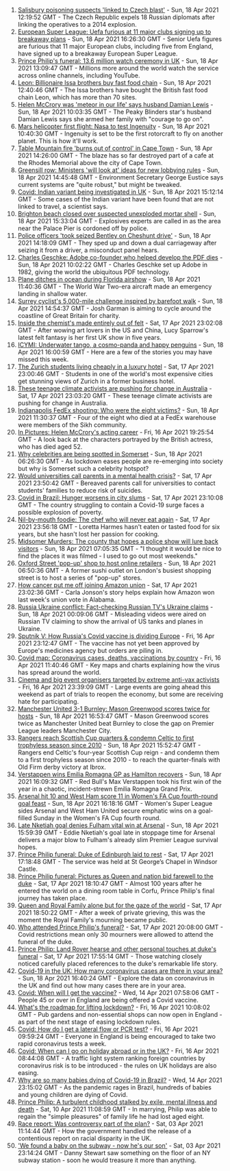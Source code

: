 1. [Salisbury poisoning suspects 'linked to Czech blast'](https://www.bbc.co.uk/news/uk-56790053) - Sun, 18 Apr 2021 12:19:52 GMT - The Czech Republic expels 18 Russian diplomats after linking the operatives to a 2014 explosion.
2. [European Super League: Uefa furious at 11 major clubs signing up to breakaway plans](https://www.bbc.co.uk/sport/football/56794673) - Sun, 18 Apr 2021 16:26:30 GMT - Senior Uefa figures are furious that 11 major European clubs, including five from England, have signed up to a breakaway European Super League.
3. [Prince Philip's funeral: 13.6 million watch ceremony in UK](https://www.bbc.co.uk/news/entertainment-arts-56792086) - Sun, 18 Apr 2021 13:09:47 GMT - Millions more around the world watch the service across online channels, including YouTube.
4. [Leon: Billionaire Issa brothers buy fast food chain](https://www.bbc.co.uk/news/business-56792024) - Sun, 18 Apr 2021 12:40:46 GMT - The Issa brothers have bought the British fast food chain Leon, which has more than 70 sites.
5. [Helen McCrory was 'meteor in our life' says husband Damian Lewis](https://www.bbc.co.uk/news/entertainment-arts-56792079) - Sun, 18 Apr 2021 10:03:35 GMT - The Peaky Blinders star's husband Damian Lewis says she armed her family with "courage to go on".
6. [Mars helicopter first flight: Nasa to test Ingenuity](https://www.bbc.co.uk/news/science-environment-53587718) - Sun, 18 Apr 2021 10:40:30 GMT - Ingenuity is set to be the first rotorcraft to fly on another planet. This is how it'll work.
7. [Table Mountain fire 'burns out of control' in Cape Town](https://www.bbc.co.uk/news/world-africa-56793317) - Sun, 18 Apr 2021 14:26:00 GMT - The blaze has so far destroyed part of a cafe at the Rhodes Memorial above the city of Cape Town.
8. [Greensill row: Ministers 'will look at' ideas for new lobbying rules](https://www.bbc.co.uk/news/uk-politics-56790057) - Sun, 18 Apr 2021 14:45:48 GMT - Environment Secretary George Eustice says current systems are "quite robust," but might be tweaked.
9. [Covid: Indian variant being investigated in UK](https://www.bbc.co.uk/news/uk-56792740) - Sun, 18 Apr 2021 15:12:14 GMT - Some cases of the Indian variant have been found that are not linked to travel, a scientist says.
10. [Brighton beach closed over suspected unexploded mortar shell](https://www.bbc.co.uk/news/uk-england-sussex-56794690) - Sun, 18 Apr 2021 15:33:04 GMT - Explosives experts are called in as the area near the Palace Pier is cordoned off by police.
11. [Police officers 'took seized Bentley on Cheshunt drive'](https://www.bbc.co.uk/news/uk-england-beds-bucks-herts-56792910) - Sun, 18 Apr 2021 14:18:09 GMT - They sped up and down a dual carriageway after seizing it from a driver, a misconduct panel hears.
12. [Charles Geschke: Adobe co-founder who helped develop the PDF dies](https://www.bbc.co.uk/news/world-us-canada-56791873) - Sun, 18 Apr 2021 10:02:22 GMT - Charles Geschke set up Adobe in 1982, giving the world the ubiquitous PDF technology.
13. [Plane ditches in ocean during Florida airshow](https://www.bbc.co.uk/news/world-us-canada-56792530) - Sun, 18 Apr 2021 11:40:36 GMT - The World War Two-era aircraft made an emergency landing in shallow water.
14. [Surrey cyclist's 5,000-mile challenge inspired by barefoot walk](https://www.bbc.co.uk/news/uk-england-surrey-56784396) - Sun, 18 Apr 2021 14:54:37 GMT - Josh Garman is aiming to cycle around the coastline of Great Britain for charity.
15. [Inside the chemist's made entirely out of felt](https://www.bbc.co.uk/news/entertainment-arts-56773534) - Sat, 17 Apr 2021 23:02:08 GMT - After wowing art lovers in the US and China, Lucy Sparrow's latest felt fantasy is her first UK show in five years.
16. [ICYMI: Underwater tango, a cosmo-panda and happy penguins](https://www.bbc.co.uk/news/world-56779377) - Sun, 18 Apr 2021 16:00:59 GMT - Here are a few of the stories you may have missed this week.
17. [The Zurich students living cheaply in a luxury hotel](https://www.bbc.co.uk/news/world-europe-56776462) - Sat, 17 Apr 2021 23:00:46 GMT - Students in one of the world's most expensive cities get stunning views of Zurich in a former business hotel.
18. [These teenage climate activists are pushing for change in Australia](https://www.bbc.co.uk/news/world-australia-56765408) - Sat, 17 Apr 2021 23:03:20 GMT - These teenage climate activists are pushing for change in Australia.
19. [Indianapolis FedEx shooting: Who were the eight victims?](https://www.bbc.co.uk/news/world-us-canada-56789254) - Sun, 18 Apr 2021 11:30:37 GMT - Four of the eight who died at a FedEx warehouse were members of the Sikh community.
20. [In Pictures: Helen McCrory's acting career](https://www.bbc.co.uk/news/entertainment-arts-56779389) - Fri, 16 Apr 2021 19:25:54 GMT - A look back at the characters portrayed by the British actress, who has died aged 52.
21. [Why celebrities are being spotted in Somerset](https://www.bbc.co.uk/news/uk-england-somerset-56746279) - Sun, 18 Apr 2021 06:26:30 GMT - As lockdown eases people are re-emerging into society but why is Somerset such a celebrity hotspot?
22. [Would universities call parents in a mental health crisis?](https://www.bbc.co.uk/news/education-56763189) - Sat, 17 Apr 2021 23:50:42 GMT - Bereaved parents call for universities to contact students' families to reduce risk of suicides.
23. [Covid in Brazil: Hunger worsens in city slums](https://www.bbc.co.uk/news/world-latin-america-56765150) - Sat, 17 Apr 2021 23:10:08 GMT - The country struggling to contain a Covid-19 surge faces a possible explosion of poverty.
24. [Nil-by-mouth foodie: The chef who will never eat again](https://www.bbc.co.uk/news/stories-56688582) - Sat, 17 Apr 2021 23:56:18 GMT - Loretta Harmes hasn't eaten or tasted food for six years, but she hasn't lost her passion for cooking.
25. [Midsomer Murders: The county that hopes a police show will lure back visitors](https://www.bbc.co.uk/news/uk-england-beds-bucks-herts-56195950) - Sun, 18 Apr 2021 07:05:35 GMT - "I thought it would be nice to find the places it was filmed - I used to go out most weekends."
26. [Oxford Street 'pop-up' shop to host online retailers](https://www.bbc.co.uk/news/uk-england-london-56736482) - Sun, 18 Apr 2021 06:50:36 GMT - A former sushi outlet on London's busiest shopping street is to host a series of "pop-up" stores.
27. [How cancer put me off joining Amazon union](https://www.bbc.co.uk/news/technology-56742772) - Sat, 17 Apr 2021 23:02:36 GMT - Carla Jonson's story helps explain how Amazon won last week's union vote in Alabama.
28. [Russia Ukraine conflict: Fact-checking Russian TV's Ukraine claims](https://www.bbc.co.uk/news/56772297) - Sun, 18 Apr 2021 00:09:06 GMT - Misleading videos were aired on Russian TV claiming to show the arrival of US tanks and planes in Ukraine.
29. [Sputnik V: How Russia's Covid vaccine is dividing Europe](https://www.bbc.co.uk/news/world-europe-56735931) - Fri, 16 Apr 2021 23:12:47 GMT - The vaccine has not yet been approved by Europe's medicines agency but orders are piling in.
30. [Covid map: Coronavirus cases, deaths, vaccinations by country](https://www.bbc.co.uk/news/world-51235105) - Fri, 16 Apr 2021 11:40:46 GMT - Key maps and charts explaining how the virus has spread around the world.
31. [Cinema and big event organisers targeted by extreme anti-vax activists](https://www.bbc.co.uk/news/blogs-trending-56772902) - Fri, 16 Apr 2021 23:39:09 GMT - Large events are going ahead this weekend as part of trials to reopen the economy, but some are receiving hate for participating.
32. [Manchester United 3-1 Burnley: Mason Greenwood scores twice for hosts](https://www.bbc.co.uk/sport/football/56706888) - Sun, 18 Apr 2021 16:53:47 GMT - Mason Greenwood scores twice as Manchester United beat Burnley to close the gap on Premier League leaders Manchester City.
33. [Rangers reach Scottish Cup quarters & condemn Celtic to first trophyless season since 2010](https://www.bbc.co.uk/sport/football/56699207) - Sun, 18 Apr 2021 15:52:47 GMT - Rangers end Celtic's four-year Scottish Cup reign - and condemn them to a first trophyless season since 2010 - to reach the quarter-finals with Old Firm derby victory at Ibrox.
34. [Verstappen wins Emilia Romagna GP as Hamilton recovers](https://www.bbc.co.uk/sport/formula1/56793486) - Sun, 18 Apr 2021 16:09:32 GMT - Red Bull's Max Verstappen took his first win of the year in a chaotic, incident-strewn Emilia Romagna Grand Prix.
35. [Arsenal hit 10 and West Ham score 11 in Women's FA Cup fourth-round goal feast](https://www.bbc.co.uk/sport/football/56793747) - Sun, 18 Apr 2021 16:18:16 GMT - Women's Super League sides Arsenal and West Ham United secure emphatic wins on a goal-filled Sunday in the Women's FA Cup fourth round.
36. [Late Nketiah goal denies Fulham vital win at Arsenal](https://www.bbc.co.uk/sport/football/56706885) - Sun, 18 Apr 2021 15:59:39 GMT - Eddie Nketiah's goal late in stoppage time for Arsenal delivers a major blow to Fulham's already slim Premier League survival hopes.
37. [Prince Philip funeral: Duke of Edinburgh laid to rest](https://www.bbc.co.uk/news/uk-56788780) - Sat, 17 Apr 2021 17:18:48 GMT - The service was held at St George’s Chapel in Windsor Castle.
38. [Prince Philip funeral: Pictures as Queen and nation bid farewell to the duke](https://www.bbc.co.uk/news/in-pictures-56779000) - Sat, 17 Apr 2021 18:10:47 GMT - Almost 100 years after he entered the world on a dining room table in Corfu, Prince Philip's final journey has taken place.
39. [Queen and Royal Family alone but for the gaze of the world](https://www.bbc.co.uk/news/uk-56788443) - Sat, 17 Apr 2021 18:50:22 GMT - After a week of private grieving, this was the moment the Royal Family's mourning became public.
40. [Who attended Prince Philip's funeral?](https://www.bbc.co.uk/news/uk-56765468) - Sat, 17 Apr 2021 20:08:00 GMT - Covid restrictions mean only 30 mourners were allowed to attend the funeral of the duke.
41. [Prince Philip: Land Rover hearse and other personal touches at duke's funeral](https://www.bbc.co.uk/news/uk-56762822) - Sat, 17 Apr 2021 17:55:14 GMT - Those watching closely noticed carefully placed references to the duke's remarkable life story.
42. [Covid-19 in the UK: How many coronavirus cases are there in your area?](https://www.bbc.co.uk/news/uk-51768274) - Sun, 18 Apr 2021 16:40:24 GMT - Explore the data on coronavirus in the UK and find out how many cases there are in your area.
43. [Covid: When will I get the vaccine?](https://www.bbc.co.uk/news/health-55045639) - Wed, 14 Apr 2021 07:58:06 GMT - People 45 or over in England are being offered a Covid vaccine.
44. [What's the roadmap for lifting lockdown?](https://www.bbc.co.uk/news/explainers-52530518) - Fri, 16 Apr 2021 10:08:02 GMT - Pub gardens and non-essential shops can now open in England - as part of the next stage of easing lockdown rules.
45. [Covid: How do I get a lateral flow or PCR test?](https://www.bbc.co.uk/news/health-51943612) - Fri, 16 Apr 2021 09:59:24 GMT - Everyone in England is being encouraged to take two rapid coronavirus tests a week.
46. [Covid: When can I go on holiday abroad or in the UK?](https://www.bbc.co.uk/news/explainers-52646738) - Fri, 16 Apr 2021 08:44:08 GMT - A traffic light system ranking foreign countries by coronavirus risk is to be introduced - the rules on UK holidays are also easing.
47. [Why are so many babies dying of Covid-19 in Brazil?](https://www.bbc.co.uk/news/world-latin-america-56696907) - Wed, 14 Apr 2021 23:15:02 GMT - As the pandemic rages in Brazil, hundreds of babies and young children are dying of Covid.
48. [Prince Philip: A turbulent childhood stalked by exile, mental illness and death](https://www.bbc.co.uk/news/uk-56690270) - Sat, 10 Apr 2021 11:08:59 GMT - In marrying, Philip was able to regain the "simple pleasures" of family life he had lost aged eight.
49. [Race report: Was controversy part of the plan?](https://www.bbc.co.uk/news/uk-politics-56578839) - Sat, 03 Apr 2021 11:14:44 GMT - How the government handled the release of a contentious report on racial disparity in the UK.
50. ['We found a baby on the subway - now he's our son'](https://www.bbc.co.uk/news/stories-56409764) - Sat, 03 Apr 2021 23:14:24 GMT - Danny Stewart saw something on the floor of an NY subway station - soon he would treasure it more than anything.
